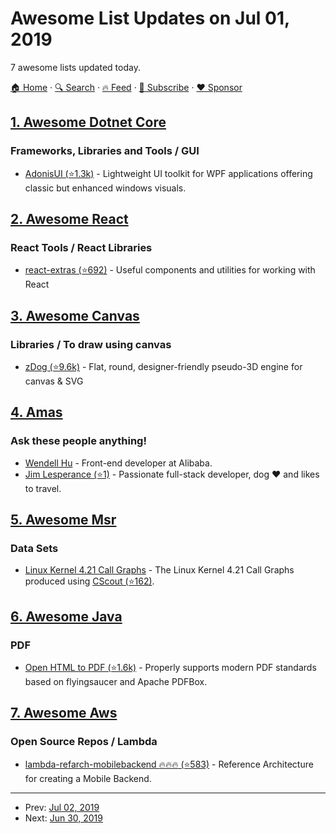 # Awesome List Updates on Jul 01, 2019

7 awesome lists updated today.

[🏠 Home](/README.md) · [🔍 Search](https://www.trackawesomelist.com/search/) · [🔥 Feed](https://www.trackawesomelist.com/rss.xml) · [📮 Subscribe](https://trackawesomelist.us17.list-manage.com/subscribe?u=d2f0117aa829c83a63ec63c2f&id=36a103854c) · [❤️  Sponsor](https://github.com/sponsors/theowenyoung)



## [1. Awesome Dotnet Core](/content/thangchung/awesome-dotnet-core/README.md)

### Frameworks, Libraries and Tools / GUI

*   [AdonisUI (⭐1.3k)](https://github.com/benruehl/adonis-ui) - Lightweight UI toolkit for WPF applications offering classic but enhanced windows visuals.

## [2. Awesome React](/content/enaqx/awesome-react/README.md)

### React Tools / React Libraries

*   [react-extras (⭐692)](https://github.com/sindresorhus/react-extras) - Useful components and utilities for working with React

## [3. Awesome Canvas](/content/raphamorim/awesome-canvas/README.md)

### Libraries / To draw using canvas

*   [zDog (⭐9.6k)](https://github.com/metafizzy/zdog) - Flat, round, designer-friendly pseudo-3D engine for canvas & SVG

## [4. Amas](/content/sindresorhus/amas/README.md)

### Ask these people anything!

*   [Wendell Hu](https://github.com/wendzhue/ama) - Front-end developer at Alibaba.
*   [Jim Lesperance (⭐1)](https://github.com/cooljl31/ama) - Passionate full-stack developer, dog ❤️ and likes to travel.

## [5. Awesome Msr](/content/dspinellis/awesome-msr/README.md)

### Data Sets

*   [Linux Kernel 4.21 Call Graphs](https://zenodo.org/record/2652487#.XRnvomUzb0o) - The Linux Kernel 4.21 Call Graphs produced using [CScout (⭐162)](https://github.com/dspinellis/cscout/).

## [6. Awesome Java](/content/akullpp/awesome-java/README.md)

### PDF

*   [Open HTML to PDF (⭐1.6k)](https://github.com/danfickle/openhtmltopdf) - Properly supports modern PDF standards based on flyingsaucer and Apache PDFBox.

## [7. Awesome Aws](/content/donnemartin/awesome-aws/README.md)

### Open Source Repos / Lambda

*   [lambda-refarch-mobilebackend :fire::fire::fire: (⭐583)](https://github.com/awslabs/lambda-refarch-mobilebackend) - Reference Architecture for creating a Mobile Backend.

---

- Prev: [Jul 02, 2019](/content/2019/07/02/README.md)
- Next: [Jun 30, 2019](/content/2019/06/30/README.md)